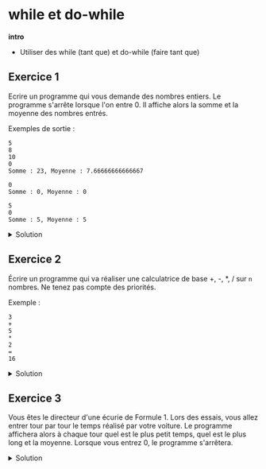# while et do-while

**intro**
- Utiliser des while (tant que) et do-while (faire tant que)

## Exercice 1

Ecrire un programme qui vous demande des nombres entiers. Le programme s'arrête lorsque l'on entre 0. Il affiche alors la somme et la moyenne des nombres entrés.

Exemples de sortie :
```
5
8
10
0
Somme : 23, Moyenne : 7.66666666666667
```
```
0
Somme : 0, Moyenne : 0
```
```
5
0
Somme : 5, Moyenne : 5
```



<details>
	<summary>Solution</summary>

```csharp
using System;
					
public class Program
{
	public static void Main()
	{
		// déclaration et définition de la variable qui contiendra la somme des nombres entrés
		int somme = 0;
		// déclaration et définition de la variable qui contiendra le nombre de nombres entrés
		int nb = 0;
		
		// déclaration et définition de la variable qui contiendra le dernier nombre entré
		int entree = int.Parse(Console.ReadLine());
		
		// tant que le nombre entré est différent de 0
		while(entree != 0) {
			
			// on ajoute ce nombre entrée à la somme
			somme = somme + entree;
			
			// on incrémente nb
			nb = nb + 1;
			
			// on relit un nombre sur la console
			entree = int.Parse(Console.ReadLine());
		}
		
		// quand on arrive ici, entree vaut 0. 
		
		// on va gérer le cas au il n'y a aucun nombre entré
		if (nb == 0) {
			// on affiche les 0 sans faire de calcul
			Console.WriteLine("Somme : 0, Moyenne : 0");
		} else {
			// on affiche la somme et on calcule la moyenne
			// le (double) permet de caster (transformer le type de) somme d'entier en double pour avoir une moyenne en double  
			Console.WriteLine("Somme : {0}, Moyenne : {1}", somme, (double) somme / nb);
		}
	}
}
```
</details>

## Exercice 2

Écrire un programme qui va réaliser une calculatrice de base +, -, \*, / sur ```n``` nombres. Ne tenez pas compte des priorités. 

Exemple :

```
3
+
5
*
2
=
16
```

<details>
	<summary>Solution</summary>

```csharp
using System;
					
public class Program
{
	public static void Main()
	{
		// déclaration de la variable qui contiendra le résultat
		double resultat = 0;
		
		// déclaration et affectation de la variable qui contient l'entrée numérique de l'utilisateur
		double entree = int.Parse(Console.ReadLine());
		
		// le premier résultat est la première entrée 
		resultat = entree;
		
		// déclaration de la variable qui contiendra le type d'opération (+, -, *, /, =)
		string operation;
		
		// on va répéter le bloc tant que l'opération est différente de "="
		do {
			// on lit l'opération
			operation = Console.ReadLine();
			
			// si cette opération est différente de "="...
			if (operation != "=") {
				
				// ... on lit le deuxième terme de l'opération
				entree = int.Parse(Console.ReadLine());
				
				// en fonction de l'opération, on va changer le résultat avec le deuxième terme lu
				switch(operation) {
					case "+": 
						resultat = resultat + entree;
						break;
					case "-": 
						resultat = resultat - entree;
						break;
					case "/": 
						resultat = resultat / entree;
						break;
					case "*": 
						resultat = resultat * entree;
						break;
				}
			}
		} while (operation != "=");
		
		// une fois qu'on sort de la boucle, c'est que operation vaut "=", on affiche donc le résultat 
		Console.WriteLine(resultat);
	}
}
```
</details>



## Exercice 3

Vous êtes le directeur d'une écurie de Formule 1. Lors des essais, vous allez entrer tour par tour le temps réalisé par votre voiture. Le programme affichera alors à chaque tour quel est le plus petit temps, quel est le plus long et la moyenne. Lorsque vous entrez 0, le programme s'arrêtera.

<details>
	<summary>Solution</summary>

```csharp

```
</details>

